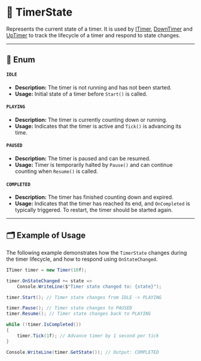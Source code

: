 # 🧩 TimerState

Represents the current state of a timer. It is used by
[ITimer](ITimer.md), [DownTimer](DownTimer.md) and [UpTimer](UpTimer.md) to track the lifecycle of a timer and respond to state changes.

---

## 🔢 Enum

#### `IDLE`

- **Description:** The timer is not running and has not been started.
- **Usage:** Initial state of a timer before `Start()` is called.

#### `PLAYING`

- **Description:** The timer is currently counting down or running.
- **Usage:** Indicates that the timer is active and `Tick()` is advancing its time.

#### `PAUSED`

- **Description:** The timer is paused and can be resumed.
- **Usage:** Timer is temporarily halted by `Pause()` and can continue counting when `Resume()` is called.

#### `COMPLETED`

- **Description:** The timer has finished counting down and expired.
- **Usage:** Indicates that the timer has reached its end, and `OnCompleted` is typically triggered. To restart, the
  timer should be started again.

---

## 🗂 Example of Usage

The following example demonstrates how the `TimerState` changes during the timer lifecycle, and how to respond using
`OnStateChanged`.

```csharp
ITimer timer = new Timer(10f);

timer.OnStateChanged += state => 
    Console.WriteLine($"Timer state changed to: {state}");

timer.Start(); // Timer state changes from IDLE -> PLAYING

timer.Pause(); // Timer state changes to PAUSED
timer.Resume(); // Timer state changes back to PLAYING

while (!timer.IsCompleted())
{
    timer.Tick(1f); // Advance timer by 1 second per tick
}

Console.WriteLine(timer.GetState()); // Output: COMPLETED
```